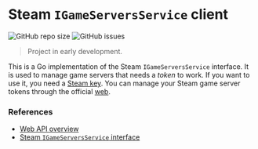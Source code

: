 # Steam `IGameServersService` client

![GitHub repo size](https://img.shields.io/github/repo-size/csgoservers/steam-gameserver-service?logo=github&style=for-the-badge)
![GitHub issues](https://img.shields.io/github/issues/csgoservers/steam-gameserver-service?logo=github&style=for-the-badge)

>Project in early development.

This is a Go implementation of the Steam `IGameServersService` interface. It is used to manage game servers that needs a *token* to work. If you want to use it, you need a [Steam key](https://steamcommunity.com/dev/apikey). You can manage your Steam game server tokens through the official [web](https://steamcommunity.com/dev/managegameservers).

### References

* [Web API overview](https://partner.steamgames.com/doc/webapi_overview)
* [Steam `IGameServersService` interface](https://partner.steamgames.com/doc/webapi/IGameServersService)
